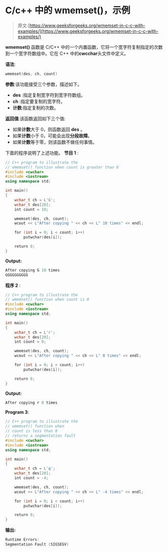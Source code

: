# C/c++ 中的 wmemset()，示例

> 原文:[https://www.geeksforgeeks.org/wmemset-in-c-c-with-examples/](https://www.geeksforgeeks.org/wmemset-in-c-c-with-examples/)

**wmemset()** 函数是 C/C++ 中的一个内置函数，它将一个宽字符复制指定的次数到一个宽字符数组中。它在 C++ 中的**cwcchar**头文件中定义。

**语法**:

```cpp
wmemset(des, ch, count)
```

**参数**:该功能接受三个参数，描述如下。

*   **des** :指定复制宽字符到宽字符数组。
*   **ch** :指定要复制的宽字符。
*   **计数**:指定复制的次数。

**返回值**:该函数返回如下三个值:

*   如果**计数**大于 0，则函数返回 **des** 。
*   如果**计数**小于 0，可能会出现**分段故障**。
*   如果**计数**等于零，则该函数不做任何事情。

下面的程序说明了上述功能。
**节目 1** :

```cpp
// C++ program to illustrate the
// wmemset() function when count is greater than 0
#include <cwchar>
#include <iostream>
using namespace std;

int main()
{
    wchar_t ch = L'G';
    wchar_t des[20];
    int count = 10;

    wmemset(des, ch, count);
    wcout << L"After copying " << ch << L" 10 times" << endl;

    for (int i = 0; i < count; i++)
        putwchar(des[i]);

    return 0;
}
```

**Output:**

```cpp
After copying G 10 times
GGGGGGGGGG

```

**程序 2** :

```cpp
// C++ program to illustrate the
// wmemset() function when count is 0
#include <cwchar>
#include <iostream>
using namespace std;

int main()
{
    wchar_t ch = L'r';
    wchar_t des[20];
    int count = 0;

    wmemset(des, ch, count);
    wcout << L"After copying " << ch << L" 0 times" << endl;

    for (int i = 0; i < count; i++)
        putwchar(des[i]);

    return 0;
}
```

**Output:**

```cpp
After copying r 0 times

```

**Program 3**:

```cpp
// C++ program to illustrate the
// wmemset() function when 
// count is less than 0
// returns a segmentation fault 
#include <cwchar>
#include <iostream>
using namespace std;

int main()
{
    wchar_t ch = L'q';
    wchar_t des[20];
    int count = -4;

    wmemset(des, ch, count);
    wcout << L"After copying " << ch << L" -4 times" << endl;

    for (int i = 0; i < count; i++)
        putwchar(des[i]);

    return 0;
}
```

**输出:**

```cpp
Runtime Errors:
Segmentation Fault (SIGSEGV)

```